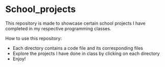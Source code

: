 # School_projects

This repository is made to showcase certain school projects I have completed in my respective programming classes. 

How to use this repository:
- Each directory contains a code file and its corresponding files
- Explore the projects I have done in class by clicking on each directory
- Enjoy!

